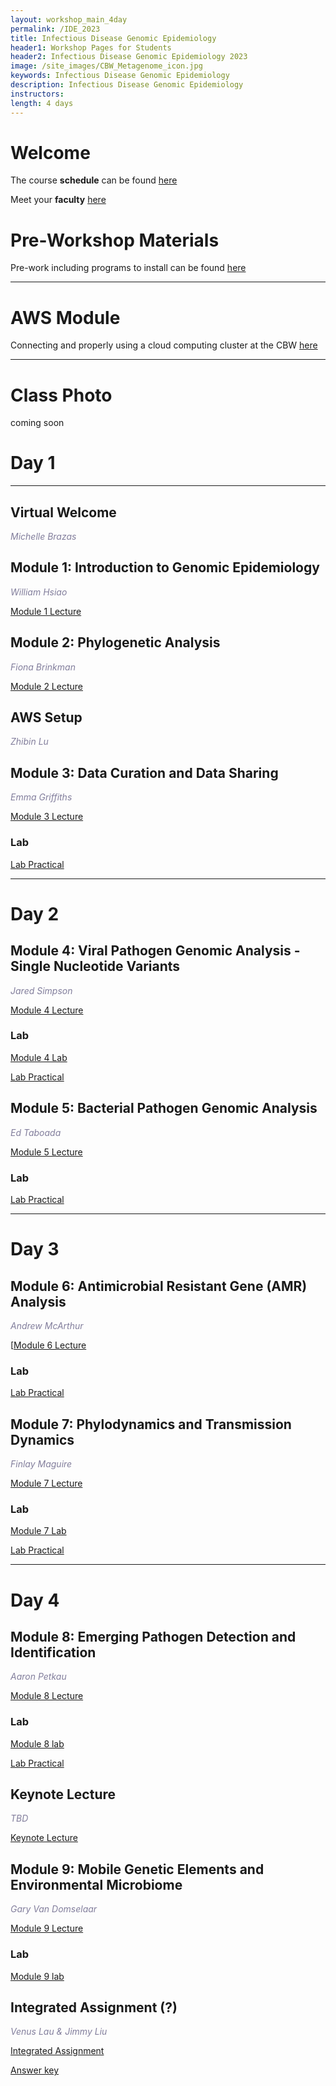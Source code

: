 ```yaml
---
layout: workshop_main_4day
permalink: /IDE_2023
title: Infectious Disease Genomic Epidemiology
header1: Workshop Pages for Students
header2: Infectious Disease Genomic Epidemiology 2023
image: /site_images/CBW_Metagenome_icon.jpg
keywords: Infectious Disease Genomic Epidemiology
description: Infectious Disease Genomic Epidemiology
instructors: 
length: 4 days
---
```


# Welcome <a id="welcome"></a> 

The course **schedule** can be found [here](https://bioinformaticsdotca.github.io/IDE_2023_schedule)

Meet your **faculty** [here](https://drive.google.com/file/d/1tmEVi_AlF6mNKuJuwI837BR2GJCDkOPR/view?usp=sharing)

# Pre-Workshop Materials <a id="preworkshop"></a>

Pre-work including programs to install can be found [here](https://forms.gle/2bS42KbAhud7gBY16)

***

# AWS Module <a id="preworkshop"></a>

Connecting and properly using a cloud computing cluster at the CBW [here](https://bioinformaticsdotca.github.io/AWS_v2_2021)

***

# Class Photo

coming soon



# Day 1 <a id="day1"></a>

***

## Virtual Welcome

*<font color="#827e9c"> Michelle Brazas</font>*

## Module 1: Introduction to Genomic Epidemiology

*<font color="#827e9c">William Hsiao</font>*  

[Module 1 Lecture](https://drive.google.com/file/d/1Ce-9AeZ9BcUJvUGR4WPyVEFlKMMWRaZN/view?usp=sharing)


## Module 2: Phylogenetic Analysis
*<font color="#827e9c">Fiona Brinkman</font>*  

[Module 2 Lecture](https://drive.google.com/file/d/1bnl8-_3k4fD4veDO9jsmav2NgKTikDDc/view?usp=sharing)
 

## AWS Setup
*<font color="#827e9c">Zhibin Lu</font>* 


## Module 3: Data Curation and Data Sharing

*<font color="#827e9c">Emma Griffiths</font>*  

[Module 3 Lecture](https://drive.google.com/file/d/1p-U4_mngwjXBcVBgo12iaTUwp0bWZnQ6/view?usp=sharing)

### Lab
 
[Lab Practical](https://bioinformaticsdotca.github.io/IDE_2021_Module3_lab)


***
# Day 2 <a id="day2"></a>

## Module 4: Viral Pathogen Genomic Analysis - Single Nucleotide Variants 

*<font color="#827e9c">Jared Simpson</font>*  

[Module 4 Lecture]()
 
### Lab

[Module 4 Lab]()

[Lab Practical]()


## Module 5: Bacterial Pathogen Genomic Analysis

*<font color="#827e9c">Ed Taboada</font>*  

[Module 5 Lecture]()
 
### Lab
 
[Lab Practical]()



***
# Day 3 <a id="day3"></a>


## Module 6: Antimicrobial Resistant Gene (AMR) Analysis

*<font color="#827e9c">Andrew McArthur</font>*  

[[Module 6 Lecture](https://drive.google.com/file/d/1NkhEW4wymdcyNTXR4a3dWUhewakCjCyL/view?usp=sharing)
 
### Lab
 
[Lab Practical](https://bioinformaticsdotca.github.io/IDE_2021_Module5_lab)



## Module 7: Phylodynamics and Transmission Dynamics 

*<font color="#827e9c">Finlay Maguire</font>*  

[Module 7 Lecture](https://drive.google.com/file/d/1kfQ75t4zrcgQsCEBvMXExo6ZlYREal6p/view?usp=sharing)
 
### Lab

[Module 7 Lab](https://drive.google.com/file/d/1-OC9TOOlN4DLoWOX0NitipOhFuWsVB9f/view?usp=sharing)

[Lab Practical](https://bioinformaticsdotca.github.io/IDE_2021_Module4_lab)



***
# Day 4 <a id="day4"></a>


## Module 8: Emerging Pathogen Detection and Identification

*<font color="#827e9c">Aaron Petkau</font>*  

[Module 8 Lecture](https://drive.google.com/file/d/1-_P4itLTXumMy1E-cQdJpRj17Zy02OGV/view?usp=sharing)

### Lab
[Module 8 lab](https://drive.google.com/file/d/1PdQbTW2Ax3KV0JisAxYaWsEajSCMfIO8/view?usp=sharing)

[Lab Practical](https://bioinformaticsdotca.github.io/IDE_2021_Module6_lab)


## Keynote Lecture

*<font color="#827e9c">TBD</font>*  

[Keynote Lecture]()


## Module 9: Mobile Genetic Elements and Environmental Microbiome 

*<font color="#827e9c">Gary Van Domselaar</font>*  

[Module 9 Lecture]()

### Lab
[Module 9 lab]()



## Integrated Assignment (?)

*<font color="#827e9c">Venus Lau & Jimmy Liu</font>*  

[Integrated Assignment](https://bioinformaticsdotca.github.io/IDE_2021_int_assignment)

[Answer key](https://bioinformaticsdotca.github.io/IDE_2021_integrated_assignment)
